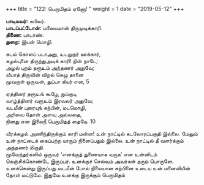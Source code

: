 ﻿+++
title = "122: பெருமிதம் ஏனோ!  "
weight = 1
date = "2019-05-12"
+++

**பாடியவர்:** கபிலர்.  
**பாடப்பட்டோன்:** மலையமான் திருமுடிக்காரி.  
**திணை:** பாடாண்.  
**துறை:** இயன் மொழி.  
  
கடல் கொளப் படாஅது, உடலுநர் ஊக்கார்,  
கழல்புனை திருந்துஅடிக் காரி! நின் நாடே;  
அழல் புறம் தரூஉம் அந்தணர் அதுவே;  
வீயாத் திருவின் விறல் கெழு தானை  
மூவருள் ஒருவன், துப்பா கியர் என, 5  
  
ஏத்தினர் தரூஉங் கூழே, நும்குடி  
வாழ்த்தினர் வரூஉம் இரவலர் அதுவே;  
வடமீன் புரையுங் கற்பின், மடமொழி,  
அரிவை தோள் அளவு அல்லதை,  
நினது என இலைநீ பெருமிதத் தையே. 10  
  
வீரக்கழல் அணிந்திருக்கும் காரி மன்ன! உன் நாட்டில் கடலோரப்பகுதி இல்லை. மேலும் உன் நாட்டைக் கைப்பற்ற யாரும் நினைப்பதும் இல்லை. உன் நாட்டில் தீ வளர்க்கும் அந்தணர் மிகுதி.  
மூவேந்தர்களில் ஒருவர் ‘எனக்குத் துணையாக வருக’ என உன்னிடம் கெஞ்சிக்கொண்டே இருப்பர். உனக்குச் செல்வம் அவர்கள் தரும் பொருளே.  
உனக்கென்று இருப்பது வடமீன் போல் நிலையான கற்பினை உடைய உன் மனைவியின் தோள் மட்டுமே. இதுவே உனக்கு இருக்கும் பெருமிதம்  
